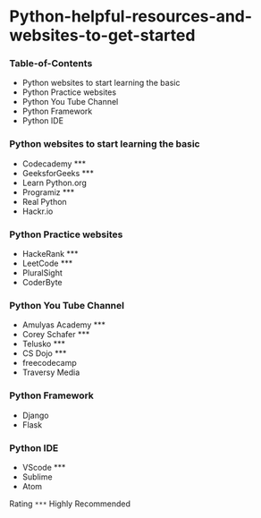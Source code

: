 # Python-helpful-resources-and-websites-to-get-started


### Table-of-Contents
   - Python websites to start learning the basic
   - Python Practice websites
   - Python You Tube Channel
   - Python Framework
   - Python IDE


### Python websites to start learning the basic
   - Codecademy  ***
   - GeeksforGeeks  ***
   - Learn Python.org
   - Programiz  ***
   - Real Python
   - Hackr.io
   
###  Python Practice websites
   - HackeRank  ***
   - LeetCode   ***
   - PluralSight
   - CoderByte

### Python You Tube Channel
   - Amulyas Academy  ***
   - Corey Schafer    ***
   - Telusko          ***
   - CS Dojo          ***
   - freecodecamp
   - Traversy Media

### Python Framework
   - Django
   - Flask

### Python IDE
  - VScode   ***
  - Sublime
  - Atom
   
   
Rating `***` Highly Recommended 

